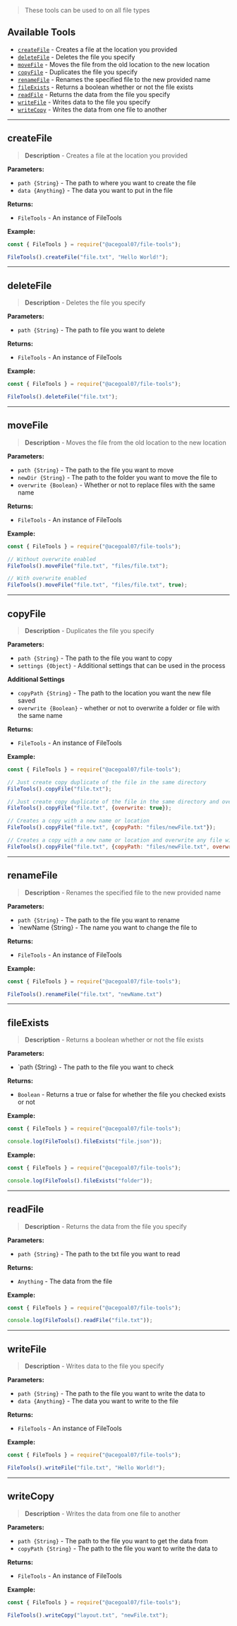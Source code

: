 > These tools can be used to on all file types

## Available Tools
* <a href="#createFile">`createFile`</a> - Creates a file at the location you provided
* <a href="#deleteFile">`deleteFile`</a> - Deletes the file you specify
* <a href="#moveFile">`moveFile`</a> - Moves the file from the old location to the new location
* <a href="#copyFile">`copyFile`</a> - Duplicates the file you specify
* <a href="#renameFile">`renameFile`</a> - Renames the specified file to the new provided name
* <a href="#fileExists">`fileExists`</a> - Returns a boolean whether or not the file exists
* <a href="#readFile">`readFile`</a> - Returns the data from the file you specify
* <a href="#writeFile">`writeFile`</a> - Writes data to the file you specify
* <a href="#writeCopy">`writeCopy`</a> - Writes the data from one file to another

***
## createFile
> **Description** - Creates a file at the location you provided

**Parameters:**
* `path {String}` - The path to where you want to create the file
* `data {Anything}` - The data you want to put in the file

**Returns:**
* `FileTools` - An instance of FileTools

**Example:**
```js
const { FileTools } = require("@acegoal07/file-tools");

FileTools().createFile("file.txt", "Hello World!");
```

***
## deleteFile
> **Description** - Deletes the file you specify

**Parameters:**
* `path {String}` - The path to file you want to delete

**Returns:**
* `FileTools` - An instance of FileTools

**Example:**
```js
const { FileTools } = require("@acegoal07/file-tools");

FileTools().deleteFile("file.txt");
```

***
## moveFile
> **Description** - Moves the file from the old location to the new location 

**Parameters:**
* `path {String}` - The path to the file you want to move
* `newDir {String}` - The path to the folder you want to move the file to
* `overwrite {Boolean}` - Whether or not to replace files with the same name

**Returns:**
* `FileTools` - An instance of FileTools

**Example:**
```js
const { FileTools } = require("@acegoal07/file-tools");

// Without overwrite enabled
FileTools().moveFile("file.txt", "files/file.txt");

// With overwrite enabled
FileTools().moveFile("file.txt", "files/file.txt", true);
```

***
## copyFile
> **Description** - Duplicates the file you specify

**Parameters:**
* `path {String}` - The path to the file you want to copy
* `settings {Object}` - Additional settings that can be used in the process

**Additional Settings**
* `copyPath {String}` - The path to the location you want the new file saved
* `overwrite {Boolean}` - whether or not to overwrite a folder or file with the same name

**Returns:**
* `FileTools` - An instance of FileTools

**Example:**
```js
const { FileTools } = require("@acegoal07/file-tools");

// Just create copy duplicate of the file in the same directory
FileTools().copyFile("file.txt");

// Just create copy duplicate of the file in the same directory and overwrite any file with the same name
FileTools().copyFile("file.txt", {overwrite: true});

// Creates a copy with a new name or location
FileTools().copyFile("file.txt", {copyPath: "files/newFile.txt"});

// Creates a copy with a new name or location and overwrite any file with the same name
FileTools().copyFile("file.txt", {copyPath: "files/newFile.txt", overwrite: true});
```

***
## renameFile
> **Description** - Renames the specified file to the new provided name

**Parameters:**
* `path {String}` - The path to the file you want to rename
* `newName {String} - The name you want to change the file to

**Returns:**
* `FileTools` - An instance of FileTools

**Example:**
```js
const { FileTools } = require("@acegoal07/file-tools");

FileTools().renameFile("file.txt", "newName.txt")
```

***
## fileExists
> **Description** - Returns a boolean whether or not the file exists

**Parameters:**
* `path {String} - The path to the file you want to check

**Returns:**
* `Boolean` - Returns a true or false for whether the file you checked exists or not

**Example:**
```js
const { FileTools } = require("@acegoal07/file-tools");

console.log(FileTools().fileExists("file.json"));
```

**Example:**
```js
const { FileTools } = require("@acegoal07/file-tools");

console.log(FileTools().fileExists("folder"));
```

***
## readFile
> **Description** - Returns the data from the file you specify

**Parameters:**
* `path {String}` - The path to the txt file you want to read

**Returns:**
* `Anything` - The data from the file

**Example:**
```js
const { FileTools } = require("@acegoal07/file-tools");

console.log(FileTools().readFile("file.txt"));
```

***
## writeFile
> **Description** - Writes data to the file you specify

**Parameters:**
* `path {String}` - The path to the file you want to write the data to
* `data {Anything}` - The data you want to write to the file

**Returns:**
* `FileTools` - An instance of FileTools

**Example:**
```js
const { FileTools } = require("@acegoal07/file-tools");

FileTools().writeFile("file.txt", "Hello World!");
```

***
## writeCopy
> **Description** -  Writes the data from one file to another

**Parameters:**
* `path {String}` - The path to the file you want to get the data from
* `copyPath {String}` - The path to the file you want to write the data to

**Returns:**
* `FileTools` - An instance of FileTools

**Example:**
```js
const { FileTools } = require("@acegoal07/file-tools");

FileTools().writeCopy("layout.txt", "newFile.txt");
```
